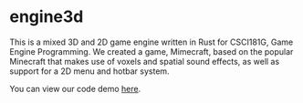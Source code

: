 # engine3d

This is a mixed 3D and 2D game engine written in Rust for CSCI181G, Game Engine Programming. We created a game, Mimecraft, based on the popular Minecraft that makes use of voxels and spatial sound effects, as well as support for a 2D menu and hotbar system.

You can view our code demo [here]().

